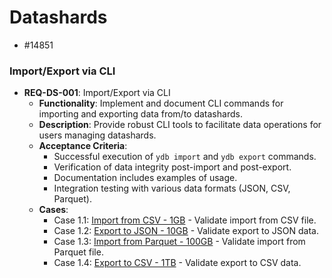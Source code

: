 # Datashards


- #14851

### Import/Export via CLI

- **REQ-DS-001**: Import/Export via CLI
  - **Functionality**: Implement and document CLI commands for importing and exporting data from/to datashards.
  - **Description**: Provide robust CLI tools to facilitate data operations for users managing datashards.
  - **Acceptance Criteria**:
    - Successful execution of `ydb import` and `ydb export` commands.
    - Verification of data integrity post-import and post-export.
    - Documentation includes examples of usage.
    - Integration testing with various data formats (JSON, CSV, Parquet).
  - **Cases**:
    - Case 1.1: [Import from CSV - 1GB](path/to/test/import_csv_1gb) - Validate import from CSV file.
    - Case 1.2: [Export to JSON - 10GB](path/to/test/export_json_10gb) - Validate export to JSON data.
    - Case 1.3: [Import from Parquet - 100GB](path/to/test/import_parquet_100gb) - Validate import from Parquet file.
    - Case 1.4: [Export to CSV - 1TB](path/to/test/export_csv_1tb) - Validate export to CSV data.
